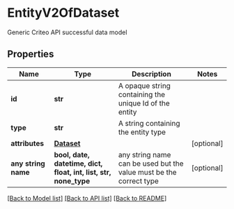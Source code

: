 # EntityV2OfDataset

Generic Criteo API successful data model

## Properties
Name | Type | Description | Notes
------------ | ------------- | ------------- | -------------
**id** | **str** | A opaque string containing the unique Id of the entity | 
**type** | **str** | A string containing the entity type | 
**attributes** | [**Dataset**](Dataset.md) |  | [optional] 
**any string name** | **bool, date, datetime, dict, float, int, list, str, none_type** | any string name can be used but the value must be the correct type | [optional]

[[Back to Model list]](../README.md#documentation-for-models) [[Back to API list]](../README.md#documentation-for-api-endpoints) [[Back to README]](../README.md)


